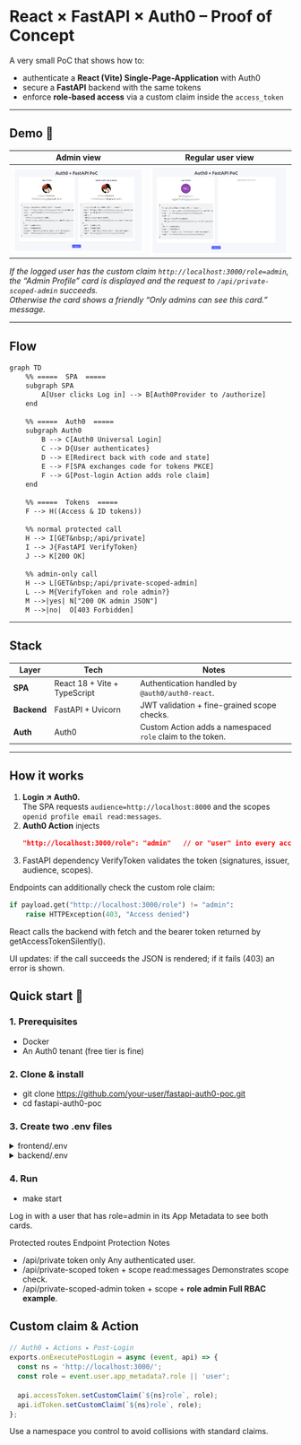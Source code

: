 # React × FastAPI × Auth0 – Proof of Concept

A very small PoC that shows how to:

* authenticate a **React (Vite) Single-Page-Application** with Auth0  
* secure a **FastAPI** backend with the same tokens  
* enforce **role-based access** via a custom claim inside the `access_token`

---
## Demo 📸

| Admin view | Regular user view |
|------------|------------------|
| ![Admin card](assets/admin_view.png) | ![User card](assets/user_view.png) |

*If the logged user has the custom claim `http://localhost:3000/role=admin`, the “Admin Profile” card is displayed and the request to `/api/private-scoped-admin` succeeds.  
Otherwise the card shows a friendly “Only admins can see this card.” message.*

---

## Flow
```mermaid
graph TD
    %% =====  SPA  =====
    subgraph SPA
        A[User clicks Log in] --> B[Auth0Provider to /authorize]
    end

    %% =====  Auth0  =====
    subgraph Auth0
        B --> C[Auth0 Universal Login]
        C --> D{User authenticates}
        D --> E[Redirect back with code and state]
        E --> F[SPA exchanges code for tokens PKCE]
        F --> G[Post-login Action adds role claim]
    end

    %% =====  Tokens  =====
    F --> H((Access & ID tokens))

    %% normal protected call
    H --> I[GET&nbsp;/api/private]
    I --> J{FastAPI VerifyToken}
    J --> K[200 OK]

    %% admin-only call
    H --> L[GET&nbsp;/api/private-scoped-admin]
    L --> M{VerifyToken and role admin?}
    M -->|yes| N["200 OK admin JSON"]
    M -->|no|  O[403 Forbidden]
```
---

## Stack

| Layer      | Tech | Notes |
|------------|------|-------|
| **SPA**    | React 18 + Vite + TypeScript | Authentication handled by `@auth0/auth0-react`. |
| **Backend**| FastAPI + Uvicorn | JWT validation + fine-grained scope checks. |
| **Auth**   | Auth0 | Custom Action adds a namespaced `role` claim to the token. |

---

## How it works

1. **Login ↗ Auth0.**  
   The SPA requests `audience=http://localhost:8000` and the scopes `openid profile email read:messages`.  
2. **Auth0 Action** injects  
   ```json
   "http://localhost:3000/role": "admin"   // or "user" into every access- and ID-token.
3. FastAPI dependency VerifyToken validates the token (signatures, issuer, audience, scopes).

Endpoints can additionally check the custom role claim:

```python
if payload.get("http://localhost:3000/role") != "admin":
    raise HTTPException(403, "Access denied")

```
React calls the backend with fetch and the bearer token returned by
getAccessTokenSilently().

UI updates: if the call succeeds the JSON is rendered; if it fails (403) an error is shown.

## Quick start 🚀
### 1. Prerequisites
- Docker
- An Auth0 tenant (free tier is fine)

### 2. Clone & install
- git clone https://github.com/your-user/fastapi-auth0-poc.git
- cd fastapi-auth0-poc

### 3. Create two .env files
<details> <summary>frontend/.env</summary>
VITE_DOMAIN=dev-xxxxxxxx.eu.auth0.com
VITE_CLIENT_ID=YOUR_SPA_CLIENT_ID
VITE_AUDIENCE=http://localhost:8000
VITE_SCOPE=openid profile email read:messages
</details> <details> <summary>backend/.env</summary>
AUTH0_DOMAIN=dev-xxxxxxxx.eu.auth0.com
AUTH0_API_AUDIENCE=http://localhost:8000
AUTH0_ISSUER=https://dev-xxxxxxxx.eu.auth0.com
AUTH0_ALGORITHMS=RS256
APP_NAME_NAMESPACE=http://localhost:3000    # same namespace used in the Action
</details>

### 4. Run
- make start


Log in with a user that has role=admin in its App Metadata to see both cards.

Protected routes
Endpoint	Protection	Notes

- /api/private	token only	Any authenticated user.
- /api/private-scoped	token + scope read:messages	Demonstrates scope check.
- /api/private-scoped-admin	token + scope + **role admin    Full RBAC example**.

## Custom claim & Action

```js
// Auth0 ▸ Actions ▸ Post-Login
exports.onExecutePostLogin = async (event, api) => {
  const ns = 'http://localhost:3000/';
  const role = event.user.app_metadata?.role || 'user';

  api.accessToken.setCustomClaim(`${ns}role`, role);
  api.idToken.setCustomClaim(`${ns}role`, role);
};

```
Use a namespace you control to avoid collisions with standard claims.